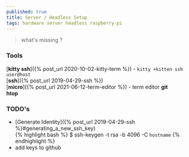 ```yaml
---
published: true
title: Server / Headless Setup
tags: hardware server headless raspberry-pi
---
```

> what's missing ?

### Tools
[**kitty ssh**]({% post_url 2020-10-02-kitty-term %}) - `kitty +kitten ssh user@host `  
[**ssh**]({% post_url 2019-04-29-ssh %})  
[**micro**]({% post_url 2021-06-12-term-editor %}) - term editor
**git**  
**htop**

### TODO's
- [Generate Identity]({% post_url 2019-04-29-ssh %}#generating_a_new_ssh_key)  
{% highlight bash %}
$ ssh-keygen -t rsa -b 4096 -C `hostname`
{% endhighlight %}
- add keys to github
